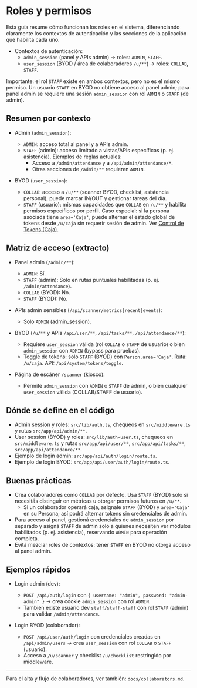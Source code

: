 # Roles y permisos

Esta guía resume cómo funcionan los roles en el sistema, diferenciando claramente los contextos de autenticación y las secciones de la aplicación que habilita cada uno.

- Contextos de autenticación:
  - `admin_session` (panel y APIs admin) → roles: `ADMIN`, `STAFF`.
  - `user_session` (BYOD / área de colaboradores `/u/**`) → roles: `COLLAB`, `STAFF`.

Importante: el rol `STAFF` existe en ambos contextos, pero no es el mismo permiso. Un usuario `STAFF` en BYOD no obtiene acceso al panel admin; para panel admin se requiere una sesión `admin_session` con rol `ADMIN` o `STAFF` (de admin).

## Resumen por contexto

- Admin (`admin_session`):
  - `ADMIN`: acceso total al panel y a APIs admin.
  - `STAFF` (admin): acceso limitado a vistas/APIs específicas (p. ej. asistencia). Ejemplos de reglas actuales:
    - Acceso a `/admin/attendance` y a `/api/admin/attendance/*`.
    - Otras secciones de `/admin/**` requieren `ADMIN`.

- BYOD (`user_session`):
  - `COLLAB`: acceso a `/u/**` (scanner BYOD, checklist, asistencia personal), puede marcar IN/OUT y gestionar tareas del día.
  - `STAFF` (usuario): mismas capacidades que `COLLAB` en `/u/**` y habilita permisos específicos por perfil. Caso especial: si la persona asociada tiene `area='Caja'`, puede alternar el estado global de tokens desde `/u/caja` sin requerir sesión de admin. Ver [Control de Tokens (Caja)](./tokens-control.md).

## Matriz de acceso (extracto)

- Panel admin (`/admin/**`):
  - `ADMIN`: Sí.
  - `STAFF` (admin): Solo en rutas puntuales habilitadas (p. ej. `/admin/attendance`).
  - `COLLAB` (BYOD): No.
  - `STAFF` (BYOD): No.

- APIs admin sensibles (`/api/scanner/metrics|recent|events`):
  - Solo `ADMIN` (admin_session).

- BYOD (`/u/**` y APIs `/api/user/**`, `/api/tasks/**`, `/api/attendance/**`):
  - Requiere `user_session` válida (rol `COLLAB` o `STAFF` de usuario) o bien `admin_session` con `ADMIN` (bypass para pruebas).
  - Toggle de tokens: solo `STAFF` (BYOD) con `Person.area='Caja'`. Ruta: `/u/caja`. API: `/api/system/tokens/toggle`.

- Página de escáner `/scanner` (kiosco):
  - Permite `admin_session` con `ADMIN` o `STAFF` de admin, o bien cualquier `user_session` válida (COLLAB/STAFF de usuario).

## Dónde se define en el código

- Admin session y roles: `src/lib/auth.ts`, chequeos en `src/middleware.ts` y rutas `src/app/api/admin/**`.
- User session (BYOD) y roles: `src/lib/auth-user.ts`, chequeos en `src/middleware.ts` y rutas `src/app/api/user/**`, `src/app/api/tasks/**`, `src/app/api/attendance/**`.
- Ejemplo de login admin: `src/app/api/auth/login/route.ts`.
- Ejemplo de login BYOD: `src/app/api/user/auth/login/route.ts`.

## Buenas prácticas

- Crea colaboradores como `COLLAB` por defecto. Usa `STAFF` (BYOD) solo si necesitás distinguir en métricas u otorgar permisos futuros en `/u/**`.
  - Si un colaborador operará caja, asignale `STAFF` (BYOD) y `area='Caja'` en su Persona; así podrá alternar tokens sin credenciales de admin.
- Para acceso al panel, gestioná credenciales de `admin_session` por separado y asigná `STAFF` de admin solo a quienes necesiten ver módulos habilitados (p. ej. asistencia), reservando `ADMIN` para operación completa.
- Evitá mezclar roles de contextos: tener `STAFF` en BYOD no otorga acceso al panel admin.

## Ejemplos rápidos

- Login admin (dev):
  - `POST /api/auth/login` con `{ username: "admin", password: "admin-admin" }` → crea cookie `admin_session` con rol `ADMIN`.
  - También existe usuario dev `staff/staff-staff` con rol `STAFF` (admin) para validar `/admin/attendance`.

- Login BYOD (colaborador):
  - `POST /api/user/auth/login` con credenciales creadas en `/api/admin/users` → crea `user_session` con rol `COLLAB` o `STAFF` (usuario).
  - Acceso a `/u/scanner` y checklist `/u/checklist` restringido por middleware.

---

Para el alta y flujo de colaboradores, ver también: `docs/collaborators.md`.
